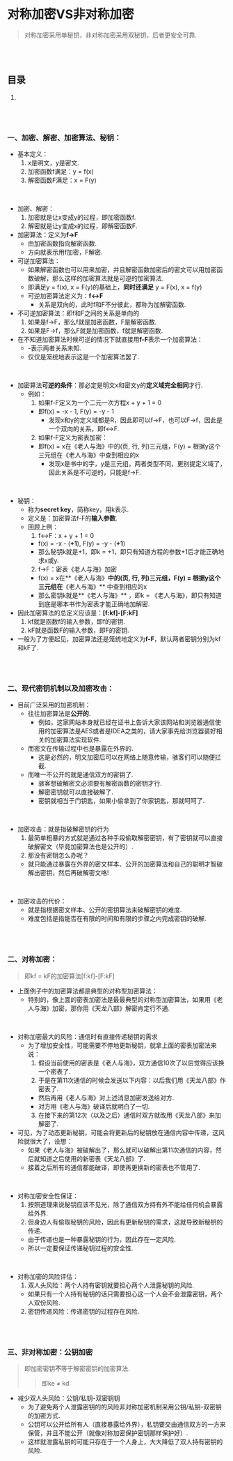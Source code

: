 # 对称加密VS非对称加密
> 对称加密采用单秘钥，非对称加密采用双秘钥，后者更安全可靠.

<br><br>

## 目录

1. []()

<br><br>

### 一、加密、解密、加密算法、秘钥：

- 基本定义：
  1. x是明文，y是密文.
  2. 加密函数f满足：y = f(x)
  3. 解密函数F满足：x = F(y)

<br>

- 加密、解密：
  1. 加密就是让x变成y的过程，即加密函数f.
  2. 解密就是让y变成x的过程，即解密函数F.
- 加密算法：定义为**f->F**
    - 由加密函数指向解密函数.
    - 方向就表示用f加密，F解密.
- 可逆加密算法：
  - 如果解密函数也可以用来加密，并且解密函数加密后的密文可以用加密函数破解，那么这样的加密算法就是可逆的加密算法.
  - 即满足y = f(x), x = F(y)的基础上，**同时还满足** y = F(x), x = f(y)
  - 可逆加密算法定义为：**f<->F**
    - 关系是双向的，此时f和F不分彼此，都称为加解密函数.
- 不可逆加密算法：即f和F之间的关系是单向的
  1. 如果是f->F，那么f就是加密函数，F是解密函数.
  2. 如果是F->f，那么F就是加密函数，f就是解密函数.
- 在不知道加密算法时候可逆的情况下就直接用**f-F**表示一个加密算法：
  - \-表示两者关系未知.
  - 仅仅是笼统地表示这是一个加密算法罢了.

<br>

- 加密算法**可逆的条件**：那必定是明文x和密文y的**定义域完全相同**才行.
  - 例如：
    1. 如果f-F定义为一个二元一次方程x + y + 1 = 0
      - 即f(x) = -x - 1, F(y) = -y - 1
        - 发现x和y的定义域都是R，因此即可以f->F，也可以F->f，因此是一个双向的关系，即f<->F.
    2. 如果f-F定义为密表加密：
      - 即f(x) = x在《老人与海》中的(页, 行, 列)三元组，F(y) = 根据y这个三元组在《老人与海》中查到相应的x
        - 发现x是书中的字，y是三元组，两者类型不同，更别提定义域了，因此关系是不可逆的，只能是f->F.

<br>

- 秘钥：
  - 称为**secret key**，简称key，用k表示.
  - 定义是：加密算法f-F的**输入参数**.
  - 回顾上例：
    1. f<->F：x + y + 1 = 0
      - f(x) = -x - (**+1**), F(y) = -y - (**+1**)
      - 那么秘钥k就是+1，即k = +1，即只有知道方程的参数+1后才能正确地求x或y.
    2. f->F：密表《老人与海》加密
      - f(x) = x在**《老人与海》**中的(页, 行, 列)三元组，F(y) = 根据y这个三元组在**《老人与海》** 中查到相应的x
      - 那么密钥k就是**《老人与海》** ，即k = 《老人与海》，即只有知道到底是哪本书作为密表才能正确地加解密.
- 因此加密算法的总定义应该是：**[f:kf]-[F:kF]**
  1. kf就是函数f的输入参数，即f的密钥.
  2. kF就是函数F的输入参数，即F的密钥.
- 一般为了方便起见，加密算法还是笼统地定义为**f-F**，默认两者密钥分别为kf和kF了.

<br><br>

### 二、现代密钥机制以及加密攻击：

- 目前广泛采用的加密机制：
  - 往往加密算法是**公开的**.
    - 例如，这家网站本身就已经在证书上告诉大家该网站和浏览器通信使用的加密算法是AES或者是IDEA之类的，请大家事先给浏览器装好相关的加密算法实现软件.
  - 而密文在传输过程中也是暴露在外界的.
    - 这是必然的，明文加密后可以在网络上随意传输，骇客们可以随便拦截.
  - 而唯一不公开的就是通信双方的密钥了.
    - 骇客想破解密文必须要有解密函数的密钥才行.
    - 解密密钥就可以直接破解了.
    - 密钥就相当于门钥匙，如果小偷拿到了你家钥匙，那就呵呵了.

<br>

- 加密攻击：就是指破解密钥的行为
  1. 最简单粗暴的方式就是通过各种手段偷取解密密钥，有了密钥就可以直接破解密文（毕竟加密算法也是公开的）.
  2. 那没有密钥怎么办呢？
    - 就只能通过暴露在外界的密文样本、公开的加密算法和自己的聪明才智破解出密钥，然后再破解密文咯!

<br>

- 加密攻击的代价：
  - 就是指根据密文样本、公开的密钥算法来破解密钥的难度.
  - 难度包括是指能否在有限的时间和有限的步骤之内完成密钥的破解.

<br><br>

### 二、对称加密：
> 即kf = kF的加密算法[f:kf]-[F:kF]

- 上面例子中的加密算法都是典型的对称型加密算法：
  - 特别的，像上面的密表加密法是最最典型的对称型加密算法，如果用《老人与海》加密，那你用《天龙八部》解密肯定行不通.

<br>

- 对称加密最大的风险：通信时有直接传递秘钥的需求
  - 为了增加安全性，可能需要不停地更新秘钥，就拿上面的密表加密法来说：
    1. 假设当前使用的密表是《老人与海》，双方通信10次了以后觉得应该换一个密表了.
    2. 于是在第11次通信的时候会发送以下内容：以后我们用《天龙八部》作密表了.
      - 然后再用《老人与海》对上述消息加密发送给对方.
      - 对方用《老人与海》破译后就明白了一切.
    3. 在接下来的第12次（以及之后）通信时双方就改用《天龙八部》来加解密了.
- 可见，为了动态更新秘钥，可能会将更新后的秘钥放在通信内容中传递，这风险就很大了，设想：
  - 如果《老人与海》被破解出了，那么就可以破解出第11次通信的内容，然后就知道之后使用的新密表《天龙八部》了.
  - 接着之后所有的通信都能破译，即使再更换新的密表也不管用了.

<br>

- 对称加密安全性保证：
  1. 按照道理来说秘钥应该不见光，除了通信双方持有外不能给任何机会暴露给外界.
  2. 但身边人有偷取秘钥的风险，因此有更新秘钥的需求，这就导致新秘钥的传递.
    - 由于传递也是一种暴露秘钥的行为，因此存在一定风险.
    - 所以一定要保证传递秘钥过程的安全性.

<br>

- 对称加密的风险评估：
  1. 双人头风险：两个人持有密钥就要担心两个人泄露秘钥的风险.
    - 如果只有一个人持有秘钥的话只需要担心这一个人会不会泄露密钥，两个人双份风险.
  2. 密钥传递风险：传递密钥的过程存在风险.

<br><br>

### 三、非对称加密：公钥加密
> 即加密密钥**不**等于解密密钥的加密算法.
>
>> 即ke ≠ kd

- 减少双人头风险：公钥/私钥-双密钥钥
  - 为了避免两个人泄露密钥的的风险非对称加密机制采用公钥/私钥-双密钥的加密方式.
  - 公钥可以公开给所有人（直接暴露给外界），私钥要交由通信双方的一方来保管，并且不能公开（就像对称加密保护密钥那样保护好）.
  - 这样就泄露私钥的可能只存在于一个人身上，大大降低了双人持有密钥的风险.
